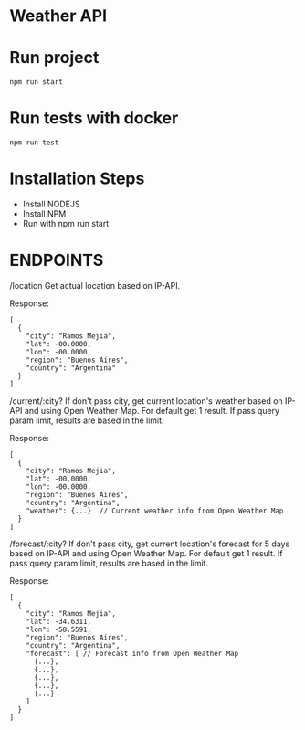 # Weather API

# Run project
```
npm run start
```

# Run tests with docker
```
npm run test
```

# Installation Steps

- Install NODEJS
- Install NPM
- Run with npm run start

# ENDPOINTS

/location
Get actual location based on IP-API.

Response:
```
[
  {
    "city": "Ramos Mejia",
    "lat": -00.0000,
    "lon": -00.0000,
    "region": "Buenos Aires",
    "country": "Argentina"
  }
]
```

/current/:city?
If don't pass city, get current location's weather based on IP-API and using Open Weather Map. For default get 1 result. If pass query param limit, results are based in the limit.

Response:

```
[
  {
    "city": "Ramos Mejia",
    "lat": -00.0000,
    "lon": -00.0000,
    "region": "Buenos Aires",
    "country": "Argentina",
    "weather": {...}  // Current weather info from Open Weather Map
  }
]
```


/forecast/:city?
If don't pass city, get current location's forecast for 5 days based on IP-API and using Open Weather Map. For default get 1 result. If pass query param limit, results are based in the limit.

Response:

```
[
  {
    "city": "Ramos Mejia",
    "lat": -34.6311,
    "lon": -58.5591,
    "region": "Buenos Aires",
    "country": "Argentina",
    "forecast": [ // Forecast info from Open Weather Map
      {...},
      {...},
      {...},
      {...},
      {...}
    ]
  }
]
```

